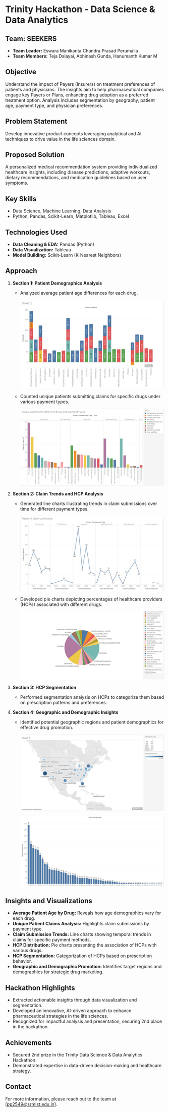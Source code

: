 # Trinity Hackathon - Data Science & Data Analytics

## Team: SEEKERS
- **Team Leader:** Eswara Manikanta Chandra Prasad Perumalla
- **Team Members:** Teja Dalayai, Abhinash Gunda, Hanumanth Kumar M

## Objective
Understand the impact of Payers (Insurers) on treatment preferences of patients and physicians. The insights aim to help pharmaceutical companies engage key Payers or Plans, enhancing drug adoption as a preferred treatment option. Analysis includes segmentation by geography, patient age, payment type, and physician preferences.

## Problem Statement
Develop innovative product concepts leveraging analytical and AI techniques to drive value in the life sciences domain.

## Proposed Solution
A personalized medical recommendation system providing individualized healthcare insights, including disease predictions, adaptive workouts, dietary recommendations, and medication guidelines based on user symptoms.

## Key Skills
- Data Science, Machine Learning, Data Analysis
- Python, Pandas, Scikit-Learn, Matplotlib, Tableau, Excel

## Technologies Used
- **Data Cleaning & EDA:** Pandas (Python)
- **Data Visualization:** Tableau
- **Model Building:** Scikit-Learn (K-Nearest Neighbors)

## Approach

1. **Section 1: Patient Demographics Analysis**
   - Analyzed average patient age differences for each drug.
   
     ![Average Age for Each Drug Consumption](Average%20age%20for%20each%20Drug%20Consumption.jpg)
   
   - Counted unique patients submitting claims for specific drugs under various payment types.

     ![Unique Patients for Different Drugs and Payment Types](unique%20Patients%20for%20different%20drugs%20and%20Payment%20types.jpg)

2. **Section 2: Claim Trends and HCP Analysis**
   - Generated line charts illustrating trends in claim submissions over time for different payment types.

     ![Trends in Claim Submission](Trends%20In%20claim%20Submission.jpg)
   
   - Developed pie charts depicting percentages of healthcare providers (HCPs) associated with different drugs.

     ![Distribution of Percentage of Drugs](Distribution%20of%20precentage%20of%20drubs%20pie%20chart.jpg)

3. **Section 3: HCP Segmentation**
   - Performed segmentation analysis on HCPs to categorize them based on prescription patterns and preferences.

4. **Section 4: Geographic and Demographic Insights**
   - Identified potential geographic regions and patient demographics for effective drug promotion.

     ![Number of Claims Over the States of America](Number%20of%20Claims%20over%20the%20states%20of%20America.jpg)

     ![Event Patient Age](Event%20Patient%20Age.jpg)

## Insights and Visualizations
- **Average Patient Age by Drug:** Reveals how age demographics vary for each drug.
- **Unique Patient Claims Analysis:** Highlights claim submissions by payment type.
- **Claim Submission Trends:** Line charts showing temporal trends in claims for specific payment methods.
- **HCP Distribution:** Pie charts presenting the association of HCPs with various drugs.
- **HCP Segmentation:** Categorization of HCPs based on prescription behavior.
- **Geographic and Demographic Promotion:** Identifies target regions and demographics for strategic drug marketing.

## Hackathon Highlights
- Extracted actionable insights through data visualization and segmentation.
- Developed an innovative, AI-driven approach to enhance pharmaceutical strategies in the life sciences.
- Recognized for impactful analysis and presentation, securing 2nd place in the hackathon.

## Achievements
- Secured 2nd prize in the Trinity Data Science & Data Analytics Hackathon.
- Demonstrated expertise in data-driven decision-making and healthcare strategy.

## Contact
For more information, please reach out to the team at [pp2549@srmist.edu.in].
